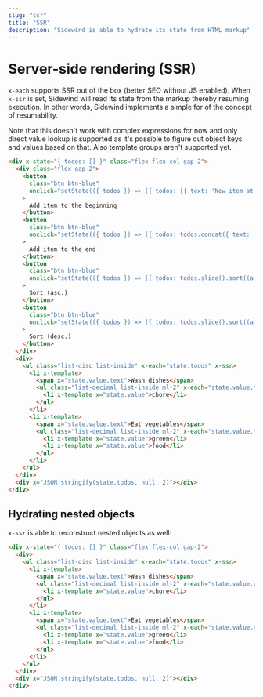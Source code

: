 ```yaml
---
slug: "ssr"
title: "SSR"
description: "Sidewind is able to hydrate its state from HTML markup"
---
```


# Server-side rendering (SSR)

`x-each` supports SSR out of the box (better SEO without JS enabled). When `x-ssr` is set, Sidewind will read its state from the markup thereby resuming execution. In other words, Sidewind implements a simple for of the concept of resumability.

Note that this doesn't work with complex expressions for now and only direct value lookup is supported as it's possible to figure out object keys and values based on that. Also template groups aren't supported yet.

```html
<div x-state="{ todos: [] }" class="flex flex-col gap-2">
  <div class="flex gap-2">
    <button
      class="btn btn-blue"
      onclick="setState(({ todos }) => ({ todos: [{ text: 'New item at the beginning' }].concat(todos) }))"
    >
      Add item to the beginning
    </button>
    <button
      class="btn btn-blue"
      onclick="setState(({ todos }) => ({ todos: todos.concat({ text: 'New item at the end' }) }))"
    >
      Add item to the end
    </button>
    <button
      class="btn btn-blue"
      onclick="setState(({ todos }) => ({ todos: todos.slice().sort((a, b) => a.text.localeCompare(b.text)) }))"
    >
      Sort (asc.)
    </button>
    <button
      class="btn btn-blue"
      onclick="setState(({ todos }) => ({ todos: todos.slice().sort((a, b) => b.text.localeCompare(a.text)) }))"
    >
      Sort (desc.)
    </button>
  </div>
  <div>
    <ul class="list-disc list-inside" x-each="state.todos" x-ssr>
      <li x-template>
        <span x="state.value.text">Wash dishes</span>
        <ul class="list-decimal list-inside ml-2" x-each="state.value.tags">
          <li x-template x="state.value">chore</li>
        </ul>
      </li>
      <li x-template>
        <span x="state.value.text">Eat vegetables</span>
        <ul class="list-decimal list-inside ml-2" x-each="state.value.tags">
          <li x-template x="state.value">green</li>
          <li x-template x="state.value">food</li>
        </ul>
      </li>
    </ul>
  </div>
  <div x="JSON.stringify(state.todos, null, 2)"></div>
</div>
```

## Hydrating nested objects

`x-ssr` is able to reconstruct nested objects as well:

```html
<div x-state="{ todos: [] }" class="flex flex-col gap-2">
  <div>
    <ul class="list-disc list-inside" x-each="state.todos" x-ssr>
      <li x-template>
        <span x="state.value.text">Wash dishes</span>
        <ul class="list-decimal list-inside ml-2" x-each="state.value.entity.tags">
          <li x-template x="state.value">chore</li>
        </ul>
      </li>
      <li x-template>
        <span x="state.value.text">Eat vegetables</span>
        <ul class="list-decimal list-inside ml-2" x-each="state.value.entity.tags">
          <li x-template x="state.value">green</li>
          <li x-template x="state.value">food</li>
        </ul>
      </li>
    </ul>
  </div>
  <div x="JSON.stringify(state.todos, null, 2)"></div>
</div>
```
